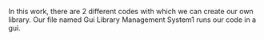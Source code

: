 In this work, there are 2 different codes with which we can create our own library.
Our file named Gui Library Management System1 runs our code in a gui.
